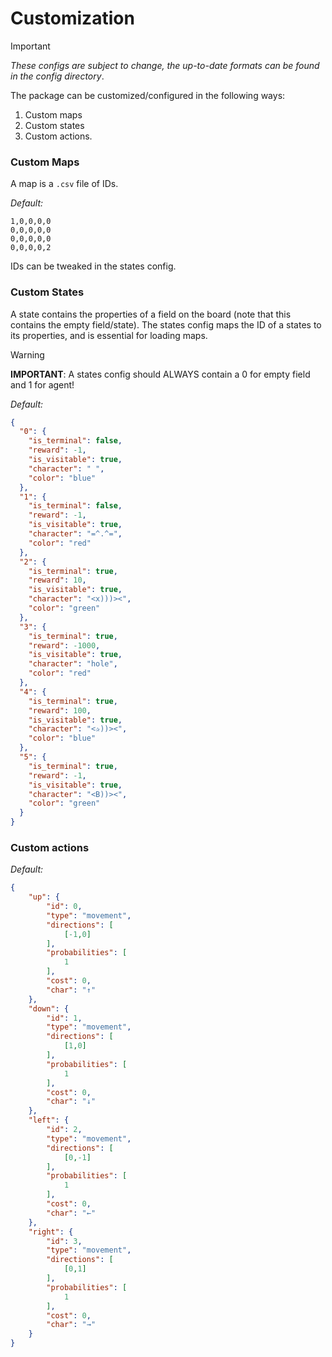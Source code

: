 # Customization
> [!IMPORTANT]
> *These configs are subject to change, the up-to-date formats can be found in the config directory*.

The package can be customized/configured in the following ways:
1. Custom maps
2. Custom states
3. Custom actions.

### Custom Maps

A map is a `.csv` file of IDs. 

*Default:*
```csv
1,0,0,0,0
0,0,0,0,0
0,0,0,0,0
0,0,0,0,2
```
IDs can be tweaked in the states config.

### Custom States
A state contains the properties of a field on the board (note that this contains the empty field/state). The states config maps the ID of a states to its properties, and is essential for loading maps.

> [!WARNING]
> **IMPORTANT**: A states config should ALWAYS contain a 0 for empty field and 1 for agent!

*Default:*
```json
{
  "0": {
    "is_terminal": false,
    "reward": -1,
    "is_visitable": true,
    "character": " ",
    "color": "blue"
  },
  "1": {
    "is_terminal": false,
    "reward": -1,
    "is_visitable": true,
    "character": "=^.^=",
    "color": "red"
  },
  "2": {
    "is_terminal": true,
    "reward": 10,
    "is_visitable": true,
    "character": "<x)))><",
    "color": "green"
  },
  "3": {
    "is_terminal": true,
    "reward": -1000,
    "is_visitable": true,
    "character": "hole",
    "color": "red"
  },
  "4": {
    "is_terminal": true,
    "reward": 100,
    "is_visitable": true,
    "character": "<✰))><",
    "color": "blue"
  },
  "5": {
    "is_terminal": true,
    "reward": -1,
    "is_visitable": true,
    "character": "<B))><",
    "color": "green"
  }
}
```
### Custom actions
*Default:*
```json
{
    "up": {
        "id": 0,
        "type": "movement",
        "directions": [
            [-1,0]
        ],
        "probabilities": [
            1
        ],
        "cost": 0,
        "char": "↑"
    },
    "down": {
        "id": 1,
        "type": "movement",
        "directions": [
            [1,0]
        ],
        "probabilities": [
            1
        ],
        "cost": 0,
        "char": "↓"
    },
    "left": {
        "id": 2,
        "type": "movement",
        "directions": [
            [0,-1]
        ],
        "probabilities": [
            1
        ],
        "cost": 0,
        "char": "←"
    },
    "right": {
        "id": 3,
        "type": "movement",
        "directions": [
            [0,1]
        ],
        "probabilities": [
            1
        ],
        "cost": 0,
        "char": "→"
    }
}
```

